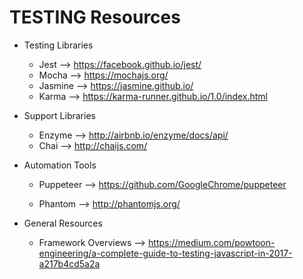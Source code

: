 # TESTING Resources

* Testing Libraries

  * Jest --> https://facebook.github.io/jest/
  * Mocha --> https://mochajs.org/
  * Jasmine --> https://jasmine.github.io/
  * Karma --> https://karma-runner.github.io/1.0/index.html

* Support Libraries

  * Enzyme --> http://airbnb.io/enzyme/docs/api/
  * Chai --> http://chaijs.com/

* Automation Tools

  * Puppeteer --> https://github.com/GoogleChrome/puppeteer

  * Phantom --> http://phantomjs.org/

* General Resources

  * Framework Overviews --> https://medium.com/powtoon-engineering/a-complete-guide-to-testing-javascript-in-2017-a217b4cd5a2a
